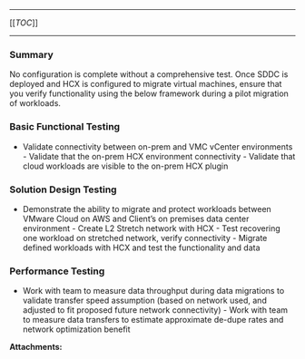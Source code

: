   

  

|    |    |    |    |
| --- | --- | --- | --- |

  

* * *

[[_TOC_]]

* * *

### Summary

No configuration is complete without a comprehensive test. Once SDDC is deployed and HCX is configured to migrate virtual machines, ensure that you verify functionality using the below framework during a pilot migration of workloads.

### Basic Functional Testing

-  Validate connectivity between on-prem and VMC vCenter environments -  Validate that the on-prem HCX environment connectivity -  Validate that cloud workloads are visible to the on-prem HCX plugin

### Solution Design Testing

-  Demonstrate the ability to migrate and protect workloads between VMware Cloud on AWS and Client’s on premises data center environment -  Create L2 Stretch network with HCX -  Test recovering one workload on stretched network, verify connectivity -  Migrate defined workloads with HCX and test the functionality and data

### Performance Testing

-  Work with team to measure data throughput during data migrations to validate transfer speed assumption (based on network used, and adjusted to fit proposed future network connectivity) -  Work with team to measure data transfers to estimate approximate de-dupe rates and network optimization benefit

 **Attachments:** 

